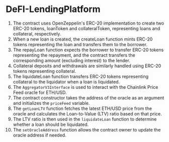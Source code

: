 # DeFI-LendingPlatform
1. The contract uses OpenZeppelin's ERC-20 implementation to create two ERC-20 tokens, loanToken and collateralToken, representing loans and collateral, respectively.
2. When a new loan is created, the createLoan function mints ERC-20 tokens representing the loan and transfers them to the borrower.
3. The repayLoan function expects the borrower to transfer ERC-20 tokens representing the repayment, and the contract transfers the corresponding amount (excluding interest) to the lender.
4. Collateral deposits and withdrawals are similarly handled using ERC-20 tokens representing collateral.
5. The liquidateLoan function transfers ERC-20 tokens representing collateral to the liquidator when a loan is liquidated.
6. The `AggregatorV3Interface` is used to interact with the Chainlink Price Feed oracle for ETH/USD.
7. The contract constructor takes the address of the oracle as an argument and initializes the `priceFeed` variable.
8. The `getLoanLTV` function fetches the latest ETH/USD price from the oracle and calculates the Loan-to-Value (LTV) ratio based on that price.
9. The LTV ratio is then used in the `liquidateLoan` function to determine whether a loan should be liquidated.
10. The `setOracleAddress` function allows the contract owner to update the oracle address if needed.
